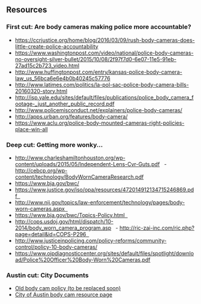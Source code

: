 ## Resources

### First cut: Are body cameras making police more accountable?

- https://ccrjustice.org/home/blog/2016/03/09/rush-body-cameras-does-little-create-police-accountability
- https://www.washingtonpost.com/video/national/police-body-cameras-no-oversight-silver-bullet/2015/10/08/2f97f7d0-6e07-11e5-91eb-27ad15c2b723_video.html
- http://www.huffingtonpost.com/entry/kansas-police-body-camera-law_us_56bca6e6e4b0b40245c57776
- http://www.latimes.com/politics/la-pol-sac-police-body-camera-bills-20160320-story.html
- http://isp.yale.edu/sites/default/files/publications/police_body_camera_footage-_just_another_public_record.pdf
- http://www.policemisconduct.net/explainers/police-body-cameras/
- http://apps.urban.org/features/body-camera/
- https://www.aclu.org/police-body-mounted-cameras-right-policies-place-win-all

### Deep cut: Getting more wonky...

- http://www.charleshamiltonhouston.org/wp-content/uploads/2015/05/Independent-Lens-Cvr-Guts.pdf
  - http://cebcp.org/wp-content/technology/BodyWornCameraResearch.pdf
- https://www.bja.gov/bwc/
- https://www.justice.gov/iso/opa/resources/472014912134715246869.pdf  
- http://www.nij.gov/topics/law-enforcement/technology/pages/body-worn-cameras.aspx  
- https://www.bja.gov/bwc/Topics-Policy.html  
- http://cops.usdoj.gov/html/dispatch/10-2014/body_worn_camera_program.asp
  - http://ric-zai-inc.com/ric.php?page=detail&id=COPS-P296  
- http://www.justiceinpolicing.com/policy-reforms/community-control/policy-10-body-cameras/
- https://www.ojpdiagnosticcenter.org/sites/default/files/spotlight/download/Police%20Officer%20Body-Worn%20Cameras.pdf

### Austin cut: City Documents

- [Old body cam policy (to be replaced soon)](https://rcfp.org/bodycam_policies/TX/Austin_BWC_Policy.pdf)
- [City of Austin body cam resource page](http://www.austintexas.gov/APDbodycam) 
